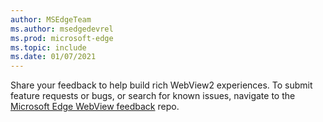 ```yaml
---
author: MSEdgeTeam
ms.author: msedgedevrel
ms.prod: microsoft-edge
ms.topic: include
ms.date: 01/07/2021
---
```

Share your feedback to help build rich WebView2 experiences.  To submit feature requests or bugs, or search for known issues, navigate to the [Microsoft Edge WebView feedback][GithubMicrosoftedgeWebviewfeedback] repo.

<!-- links -->
[GithubMicrosoftedgeWebviewfeedback]: https://github.com/MicrosoftEdge/WebViewFeedback "WebView Feedback - MicrosoftEdge/WebViewFeedback | GitHub"
